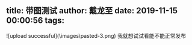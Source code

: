 title: 带图测试
author: 戴龙至
date: 2019-11-15 00:00:56
tags:
---

![upload successful](\\images\pasted-3.png\)
我就想试试看能不能正常发布